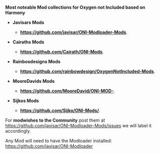 **Most noteable Mod collections for Oxygen not Included based on Harmony**

- **Javisars Mods**

    - **https://github.com/javisar/ONI-Modloader-Mods**.
    
- **Cairaths Mods**

    - **https://github.com/Cairath/ONI-Mods**.
        
- **Rainbosdesigns Mods**

    - **https://github.com/rainbowdesign/OxygenNotIncluded-Mods**.

- **MooreDavids Mods**

    - **https://github.com/MooreDavid/ONI-MOD-**.
    
- **Sijkos Mods**

    - **https://github.com/Sijko/ONI-Mods/**.   

For **modwishes to the Community** post them at https://github.com/javisar/ONI-Modloader-Mods/issues we will label it accordingly.

Any Mod will need to have the Modloader installed: https://github.com/javisar/ONI-Modloader
